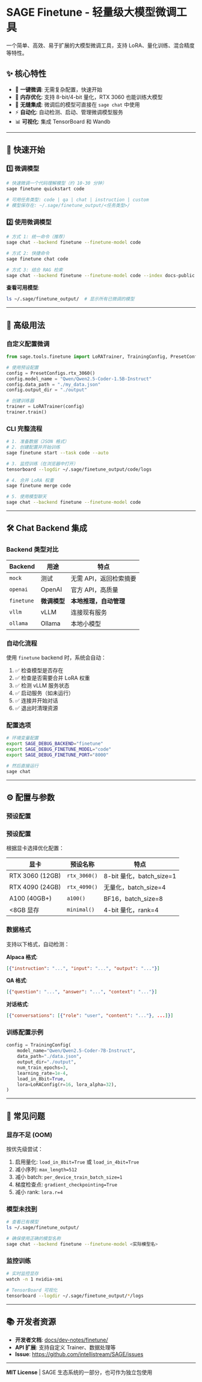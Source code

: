 # SAGE Finetune - 轻量级大模型微调工具

一个简单、高效、易于扩展的大模型微调工具，支持 LoRA、量化训练、混合精度等特性。

## ✨ 核心特性

- 🚀 **一键微调**: 无需复杂配置，快速开始
- 💾 **内存优化**: 支持 8-bit/4-bit 量化，RTX 3060 也能训练大模型
- 🔄 **无缝集成**: 微调后的模型可直接在 `sage chat` 中使用
- ⚡ **自动化**: 自动检测、启动、管理微调模型服务
- 📊 **可视化**: 集成 TensorBoard 和 Wandb

---

## 🎯 快速开始

### 1️⃣ 微调模型

```bash
# 快速微调一个代码理解模型（约 10-30 分钟）
sage finetune quickstart code

# 可用任务类型: code | qa | chat | instruction | custom
# 模型保存在: ~/.sage/finetune_output/<任务类型>/
```

### 2️⃣ 使用微调模型

```bash
# 方式 1: 统一命令（推荐）
sage chat --backend finetune --finetune-model code

# 方式 2: 快捷命令
sage finetune chat code

# 方式 3: 结合 RAG 检索
sage chat --backend finetune --finetune-model code --index docs-public
```

**查看可用模型**:
```bash
ls ~/.sage/finetune_output/  # 显示所有已微调的模型
```

---

## 🔧 高级用法

### 自定义配置微调

```python
from sage.tools.finetune import LoRATrainer, TrainingConfig, PresetConfigs

# 使用预设配置
config = PresetConfigs.rtx_3060()
config.model_name = "Qwen/Qwen2.5-Coder-1.5B-Instruct"
config.data_path = "./my_data.json"
config.output_dir = "./output"

# 创建训练器
trainer = LoRATrainer(config)
trainer.train()
```

### CLI 完整流程

```bash
# 1. 准备数据（JSON 格式）
# 2. 创建配置并开始训练
sage finetune start --task code --auto

# 3. 监控训练（在浏览器中打开）
tensorboard --logdir ~/.sage/finetune_output/code/logs

# 4. 合并 LoRA 权重
sage finetune merge code

# 5. 使用模型聊天
sage chat --backend finetune --finetune-model code
```

---

## 🛠️ Chat Backend 集成

### Backend 类型对比

| Backend | 用途 | 特点 |
|---------|------|------|
| `mock` | 测试 | 无需 API，返回检索摘要 |
| `openai` | OpenAI | 官方 API，高质量 |
| `finetune` | **微调模型** | **本地推理，自动管理** |
| `vllm` | vLLM | 连接现有服务 |
| `ollama` | Ollama | 本地小模型 |

### 自动化流程

使用 `finetune` backend 时，系统会自动：

1. ✅ 检查模型是否存在
2. ✅ 检查是否需要合并 LoRA 权重
3. ✅ 检测 vLLM 服务状态
4. ✅ 启动服务（如未运行）
5. ✅ 连接并开始对话
6. ✅ 退出时清理资源

### 配置选项

```bash
# 环境变量配置
export SAGE_DEBUG_BACKEND="finetune"
export SAGE_DEBUG_FINETUNE_MODEL="code"
export SAGE_DEBUG_FINETUNE_PORT="8000"

# 然后直接运行
sage chat
```

---

## ⚙️ 配置与参数

### 预设配置

### 预设配置

根据显卡选择优化配置：

| 显卡 | 预设名称 | 特点 |
|------|---------|------|
| RTX 3060 (12GB) | `rtx_3060()` | 8-bit 量化，batch_size=1 |
| RTX 4090 (24GB) | `rtx_4090()` | 无量化，batch_size=4 |
| A100 (40GB+) | `a100()` | BF16，batch_size=8 |
| <8GB 显存 | `minimal()` | 4-bit 量化，rank=4 |

### 数据格式

支持以下格式，自动检测：

**Alpaca 格式**:
```json
[{"instruction": "...", "input": "...", "output": "..."}]
```

**QA 格式**:
```json
[{"question": "...", "answer": "...", "context": "..."}]
```

**对话格式**:
```json
[{"conversations": [{"role": "user", "content": "..."}, ...]}]
```

### 训练配置示例

```python
config = TrainingConfig(
    model_name="Qwen/Qwen2.5-Coder-7B-Instruct",
    data_path="./data.json",
    output_dir="./output",
    num_train_epochs=3,
    learning_rate=1e-4,
    load_in_8bit=True,
    lora=LoRAConfig(r=16, lora_alpha=32),
)
```

---

## 🐛 常见问题

### 显存不足 (OOM)

按优先级尝试：
1. 启用量化: `load_in_8bit=True` 或 `load_in_4bit=True`
2. 减小序列: `max_length=512`
3. 减小 batch: `per_device_train_batch_size=1`
4. 梯度检查点: `gradient_checkpointing=True`
5. 减小 rank: `lora.r=4`

### 模型未找到

```bash
# 查看已有模型
ls ~/.sage/finetune_output/

# 确保使用正确的模型名称
sage chat --backend finetune --finetune-model <实际模型名>
```

### 监控训练

```bash
# 实时监控显存
watch -n 1 nvidia-smi

# TensorBoard 可视化
tensorboard --logdir ~/.sage/finetune_output/*/logs
```

---

## 📚 开发者资源

- **开发者文档**: [docs/dev-notes/finetune/](../../../../../docs/dev-notes/finetune/)
- **API 扩展**: 支持自定义 Trainer、数据处理等
- **Issue**: https://github.com/intellistream/SAGE/issues

---

**MIT License** | SAGE 生态系统的一部分，也可作为独立包使用


